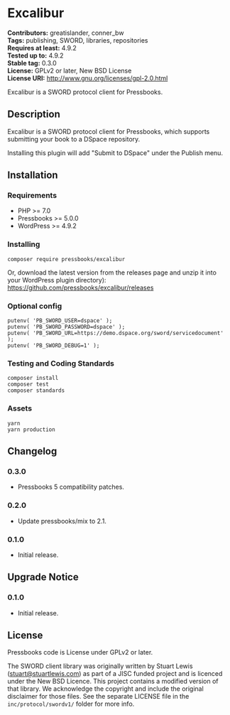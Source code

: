# Excalibur #
**Contributors:** greatislander, conner_bw  
**Tags:** publishing, SWORD, libraries, repositories  
**Requires at least:** 4.9.2  
**Tested up to:** 4.9.2  
**Stable tag:** 0.3.0  
**License:** GPLv2 or later, New BSD License  
**License URI:** http://www.gnu.org/licenses/gpl-2.0.html  

Excalibur is a SWORD protocol client for Pressbooks.

## Description ##

Excalibur is a SWORD protocol client for Pressbooks, which supports submitting your book to a DSpace repository.

Installing this plugin will add "Submit to DSpace" under the Publish menu.

## Installation ##

### Requirements ###

* PHP >= 7.0
* Pressbooks >= 5.0.0
* WordPress >= 4.9.2

### Installing ###

```
composer require pressbooks/excalibur
```

Or, download the latest version from the releases page and unzip it into your WordPress plugin directory): https://github.com/pressbooks/excalibur/releases

### Optional config ###

    putenv( 'PB_SWORD_USER=dspace' );
    putenv( 'PB_SWORD_PASSWORD=dspace' );
    putenv( 'PB_SWORD_URL=https://demo.dspace.org/sword/servicedocument' );
    putenv( 'PB_SWORD_DEBUG=1' );

### Testing and Coding Standards ###

    composer install
    composer test
    composer standards

### Assets ###

    yarn
    yarn production


## Changelog ##

### 0.3.0 ###
* Pressbooks 5 compatibility patches.

### 0.2.0 ###
* Update pressbooks/mix to 2.1.

### 0.1.0 ###
* Initial release.

## Upgrade Notice ##

### 0.1.0 ###
* Initial release.

## License ##

Pressbooks code is License under GPLv2 or later.

The SWORD client library was originally written by Stuart Lewis (stuart@stuartlewis.com)
as part of a JISC funded project and is licenced under the New BSD Licence. This project contains
a modified version of that library. We acknowledge the copyright and include the original
disclaimer for those files. See the separate LICENSE file in the `inc/protocol/swordv1/` folder
for more info.
